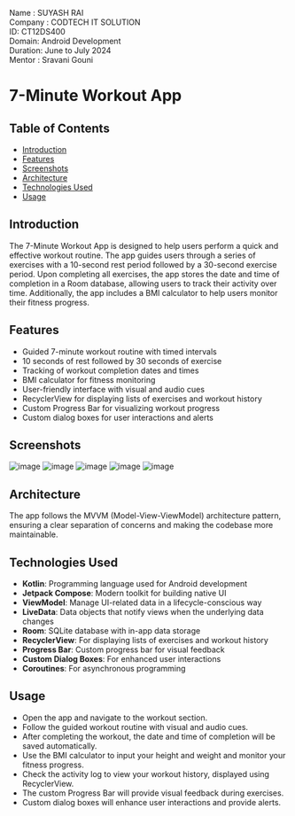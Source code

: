 Name : SUYASH RAI <br>
Company : CODTECH IT SOLUTION <br>
ID: CT12DS400 <br>
Domain: Android Development <br>
Duration: June to July 2024 <br>
Mentor : Sravani Gouni <br>

# 7-Minute Workout App

## Table of Contents

- [Introduction](#introduction)
- [Features](#features)
- [Screenshots](#screenshots)
- [Architecture](#architecture)
- [Technologies Used](#technologies-used)
- [Usage](#usage)


## Introduction

The 7-Minute Workout App is designed to help users perform a quick and effective workout routine. The app guides users through a series of exercises with a 10-second rest period followed by a 30-second exercise period. Upon completing all exercises, the app stores the date and time of completion in a Room database, allowing users to track their activity over time. Additionally, the app includes a BMI calculator to help users monitor their fitness progress.

## Features

- Guided 7-minute workout routine with timed intervals
- 10 seconds of rest followed by 30 seconds of exercise
- Tracking of workout completion dates and times
- BMI calculator for fitness monitoring
- User-friendly interface with visual and audio cues
- RecyclerView for displaying lists of exercises and workout history
- Custom Progress Bar for visualizing workout progress
- Custom dialog boxes for user interactions and alerts

## Screenshots

![image](https://github.com/user-attachments/assets/c40f69b5-f4ae-4f29-ad6c-49c6552c733c) ![image](https://github.com/user-attachments/assets/d5d9de30-f94a-4691-ab1f-56d1e1682cf4)
![image](https://github.com/user-attachments/assets/25ac22fe-7023-4de2-b222-9fb4b1926321) ![image](https://github.com/user-attachments/assets/e6514ad7-adfc-409b-ba6e-3b21a1b437ed)
![image](https://github.com/user-attachments/assets/e6f48998-0d5e-47b9-a4fc-0061022a54e9)



## Architecture

The app follows the MVVM (Model-View-ViewModel) architecture pattern, ensuring a clear separation of concerns and making the codebase more maintainable.

## Technologies Used

- **Kotlin**: Programming language used for Android development
- **Jetpack Compose**: Modern toolkit for building native UI
- **ViewModel**: Manage UI-related data in a lifecycle-conscious way
- **LiveData**: Data objects that notify views when the underlying data changes
- **Room**: SQLite database with in-app data storage
- **RecyclerView**: For displaying lists of exercises and workout history
- **Progress Bar**: Custom progress bar for visual feedback
- **Custom Dialog Boxes**: For enhanced user interactions
- **Coroutines**: For asynchronous programming


## Usage

- Open the app and navigate to the workout section.
- Follow the guided workout routine with visual and audio cues.
- After completing the workout, the date and time of completion will be saved automatically.
- Use the BMI calculator to input your height and weight and monitor your fitness progress.
- Check the activity log to view your workout history, displayed using RecyclerView.
- The custom Progress Bar will provide visual feedback during exercises.
- Custom dialog boxes will enhance user interactions and provide alerts.

